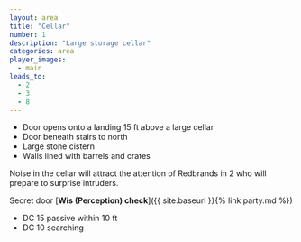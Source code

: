 ```yaml
---
layout: area
title: "Cellar"
number: 1
description: "Large storage cellar"
categories: area
player_images:
  - main
leads_to:
  - 2
  - 3
  - 8
---
```

* Door opens onto a landing 15 ft above a large cellar
* Door beneath stairs to north
* Large stone cistern
* Walls lined with barrels and crates

Noise in the cellar will attract the attention of Redbrands in 2 who will prepare to surprise intruders.

Secret door [**Wis (Perception) check**]({{ site.baseurl }}{% link party.md %})
* DC 15 passive within 10 ft
* DC 10 searching

